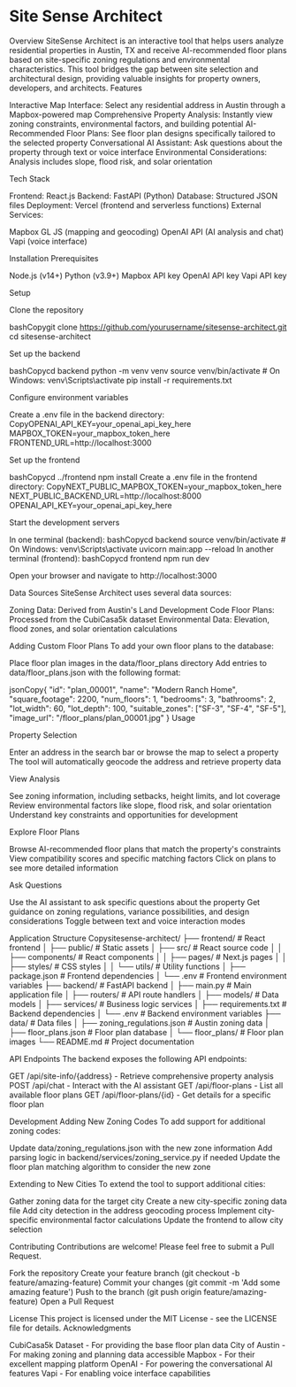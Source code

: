 # Site Sense Architect
Overview
SiteSense Architect is an interactive tool that helps users analyze residential properties in Austin, TX and receive AI-recommended floor plans based on site-specific zoning regulations and environmental characteristics. This tool bridges the gap between site selection and architectural design, providing valuable insights for property owners, developers, and architects.
Features

Interactive Map Interface: Select any residential address in Austin through a Mapbox-powered map
Comprehensive Property Analysis: Instantly view zoning constraints, environmental factors, and building potential
AI-Recommended Floor Plans: See floor plan designs specifically tailored to the selected property
Conversational AI Assistant: Ask questions about the property through text or voice interface
Environmental Considerations: Analysis includes slope, flood risk, and solar orientation

Tech Stack

Frontend: React.js
Backend: FastAPI (Python)
Database: Structured JSON files
Deployment: Vercel (frontend and serverless functions)
External Services:

Mapbox GL JS (mapping and geocoding)
OpenAI API (AI analysis and chat)
Vapi (voice interface)



Installation
Prerequisites

Node.js (v14+)
Python (v3.9+)
Mapbox API key
OpenAI API key
Vapi API key

Setup

Clone the repository

bashCopygit clone https://github.com/yourusername/sitesense-architect.git
cd sitesense-architect

Set up the backend

bashCopycd backend
python -m venv venv
source venv/bin/activate  # On Windows: venv\Scripts\activate
pip install -r requirements.txt

Configure environment variables

Create a .env file in the backend directory:
CopyOPENAI_API_KEY=your_openai_api_key_here
MAPBOX_TOKEN=your_mapbox_token_here
FRONTEND_URL=http://localhost:3000

Set up the frontend

bashCopycd ../frontend
npm install
Create a .env file in the frontend directory:
CopyNEXT_PUBLIC_MAPBOX_TOKEN=your_mapbox_token_here
NEXT_PUBLIC_BACKEND_URL=http://localhost:8000
OPENAI_API_KEY=your_openai_api_key_here

Start the development servers

In one terminal (backend):
bashCopycd backend
source venv/bin/activate  # On Windows: venv\Scripts\activate
uvicorn main:app --reload
In another terminal (frontend):
bashCopycd frontend
npm run dev

Open your browser and navigate to http://localhost:3000

Data Sources
SiteSense Architect uses several data sources:

Zoning Data: Derived from Austin's Land Development Code
Floor Plans: Processed from the CubiCasa5k dataset
Environmental Data: Elevation, flood zones, and solar orientation calculations

Adding Custom Floor Plans
To add your own floor plans to the database:

Place floor plan images in the data/floor_plans directory
Add entries to data/floor_plans.json with the following format:

jsonCopy{
  "id": "plan_00001",
  "name": "Modern Ranch Home",
  "square_footage": 2200,
  "num_floors": 1,
  "bedrooms": 3,
  "bathrooms": 2,
  "lot_width": 60,
  "lot_depth": 100,
  "suitable_zones": ["SF-3", "SF-4", "SF-5"],
  "image_url": "/floor_plans/plan_00001.jpg"
}
Usage

Property Selection

Enter an address in the search bar or browse the map to select a property
The tool will automatically geocode the address and retrieve property data


View Analysis

See zoning information, including setbacks, height limits, and lot coverage
Review environmental factors like slope, flood risk, and solar orientation
Understand key constraints and opportunities for development


Explore Floor Plans

Browse AI-recommended floor plans that match the property's constraints
View compatibility scores and specific matching factors
Click on plans to see more detailed information


Ask Questions

Use the AI assistant to ask specific questions about the property
Get guidance on zoning regulations, variance possibilities, and design considerations
Toggle between text and voice interaction modes



Application Structure
Copysitesense-architect/
├── frontend/                # React frontend
│   ├── public/              # Static assets
│   ├── src/                 # React source code
│   │   ├── components/      # React components
│   │   ├── pages/           # Next.js pages
│   │   ├── styles/          # CSS styles
│   │   └── utils/           # Utility functions
│   ├── package.json         # Frontend dependencies
│   └── .env                 # Frontend environment variables
├── backend/                 # FastAPI backend
│   ├── main.py              # Main application file
│   ├── routers/             # API route handlers
│   ├── models/              # Data models
│   ├── services/            # Business logic services
│   ├── requirements.txt     # Backend dependencies
│   └── .env                 # Backend environment variables
├── data/                    # Data files
│   ├── zoning_regulations.json  # Austin zoning data
│   ├── floor_plans.json     # Floor plan database
│   └── floor_plans/         # Floor plan images
└── README.md                # Project documentation

API Endpoints
The backend exposes the following API endpoints:

GET /api/site-info/{address} - Retrieve comprehensive property analysis
POST /api/chat - Interact with the AI assistant
GET /api/floor-plans - List all available floor plans
GET /api/floor-plans/{id} - Get details for a specific floor plan

Development
Adding New Zoning Codes
To add support for additional zoning codes:

Update data/zoning_regulations.json with the new zone information
Add parsing logic in backend/services/zoning_service.py if needed
Update the floor plan matching algorithm to consider the new zone

Extending to New Cities
To extend the tool to support additional cities:

Gather zoning data for the target city
Create a new city-specific zoning data file
Add city detection in the address geocoding process
Implement city-specific environmental factor calculations
Update the frontend to allow city selection

Contributing
Contributions are welcome! Please feel free to submit a Pull Request.

Fork the repository
Create your feature branch (git checkout -b feature/amazing-feature)
Commit your changes (git commit -m 'Add some amazing feature')
Push to the branch (git push origin feature/amazing-feature)
Open a Pull Request

License
This project is licensed under the MIT License - see the LICENSE file for details.
Acknowledgments

CubiCasa5k Dataset - For providing the base floor plan data
City of Austin - For making zoning and planning data accessible
Mapbox - For their excellent mapping platform
OpenAI - For powering the conversational AI features
Vapi - For enabling voice interface capabilities

